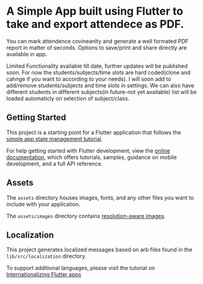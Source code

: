 # A Simple App built using Flutter to take and export attendece as PDF.

You can mark attendence covineanlty and generate a well formated PDF report in matter of seconds. Options to save/print and share directly are available in app.

Limited Functionality available till date, further updates will be published soon. For now the students/subjects/time slots are hard coded(clone and cahnge if you want to according to your needs). I will soon add to add/remove students/subjects and time slots in settings. We can also have different students in different subjects(in future-not yet available) list will be loaded automaticly on selection of subject/class. 

## Getting Started

This project is a starting point for a Flutter application that follows the
[simple app state management
tutorial](https://flutter.dev/docs/development/data-and-backend/state-mgmt/simple).

For help getting started with Flutter development, view the
[online documentation](https://flutter.dev/docs), which offers tutorials,
samples, guidance on mobile development, and a full API reference.

## Assets

The `assets` directory houses images, fonts, and any other files you want to
include with your application.

The `assets/images` directory contains [resolution-aware
images](https://flutter.dev/docs/development/ui/assets-and-images#resolution-aware).

## Localization

This project generates localized messages based on arb files found in
the `lib/src/localization` directory.

To support additional languages, please visit the tutorial on
[Internationalizing Flutter
apps](https://flutter.dev/docs/development/accessibility-and-localization/internationalization)
